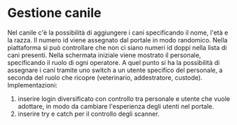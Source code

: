 # Gestione canile
Nel canile c'è la possibilità di aggiungere i cani specificando il nome, l'età e la razza. 
Il numero id viene assegnato dal portale in modo randomico. Nella piattaforma si può controllare che non ci siano numeri id doppi nella lista di cani presenti.
Nella schermata iniziale viene mostrato il personale, specificando il ruolo di ogni operatore. 
A quel punto si ha la possibilità di assegnare i cani tramite uno switch a un utente specifico del personale, a seconda del ruolo che ricopre (veterinario, addestratore, custode).
Implementazioni: 
1) inserire login diversificato con controllo tra personale e utente che vuole adottare, in modo da cambiare l'esperienza degli utenti nel portale. 
2) inserire try e catch per il controllo degli scanner.
